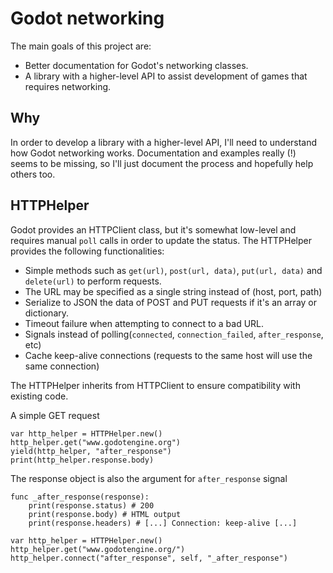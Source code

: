# Godot networking

The main goals of this project are:

* Better documentation for Godot's networking classes.
* A library with a higher-level API to assist development of games that requires
networking. 

## Why

In order to develop a library with a higher-level API, I'll need to understand
how Godot networking works. Documentation and examples really (!) seems to be
missing, so I'll just document the process and hopefully help others too.

## HTTPHelper

Godot provides an HTTPClient class, but it's somewhat low-level and requires 
manual `poll` calls in order to update the status. The HTTPHelper provides the 
following functionalities:

* Simple methods such as `get(url)`, `post(url, data)`, `put(url, data)` and `delete(url)` to perform requests.
* The URL may be specified as a single string instead of (host, port, path)
* Serialize to JSON the data of POST and PUT requests if it's an array or dictionary.
* Timeout failure when attempting to connect to a bad URL.
* Signals instead of polling(`connected`, `connection_failed`, `after_response`, etc)
* Cache keep-alive connections (requests to the same host will use the same connection)

The HTTPHelper inherits from HTTPClient to ensure compatibility with existing
code.

A simple GET request

```gdscript
var http_helper = HTTPHelper.new()
http_helper.get("www.godotengine.org")
yield(http_helper, "after_response")
print(http_helper.response.body)
```

The response object is also the argument for `after_response` signal

```gdscript
func _after_response(response):
    print(response.status) # 200
    print(response.body) # HTML output
    print(response.headers) # [...] Connection: keep-alive [...]

var http_helper = HTTPHelper.new()
http_helper.get("www.godotengine.org/")
http_helper.connect("after_response", self, "_after_response")
```

